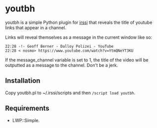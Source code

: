 youtbh
========

youtbh is a simple Python plugin for [irssi](http://www.irssi.org/)
that reveals the title of youtube links that appear in a channel.

Links will reveal themselves as a message in the current window like
so:

```
22:28 -!- Geoff Berner - Dalloy Polizei - YouTube
22:28 < nosmo> https://www.youtube.com/watch?v=YtmQNeYT3KU
```

If the message_channel variable is set to 1, the title of the video
will be outputted as a message to the channel. Don't be a jerk.

Installation
--------

Copy youtbh.pl to ~/.irssi/scripts and then ```/script load youtbh```.

Requirements
--------
* LWP::Simple.
